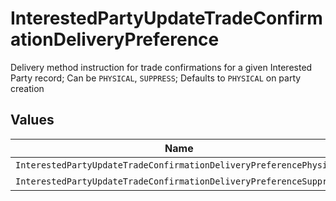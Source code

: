 # InterestedPartyUpdateTradeConfirmationDeliveryPreference

Delivery method instruction for trade confirmations for a given Interested Party record; Can be `PHYSICAL`, `SUPPRESS`; Defaults to `PHYSICAL` on party creation


## Values

| Name                                                               | Value                                                              |
| ------------------------------------------------------------------ | ------------------------------------------------------------------ |
| `InterestedPartyUpdateTradeConfirmationDeliveryPreferencePhysical` | PHYSICAL                                                           |
| `InterestedPartyUpdateTradeConfirmationDeliveryPreferenceSuppress` | SUPPRESS                                                           |